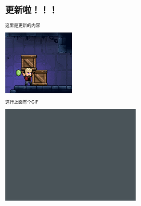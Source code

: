 # 更新啦！！！

这里是更新的内容

![image](https://raw.githubusercontent.com/VeewoGames/NA2Announcements/master/announcements/1.1/20250312_151508_599613796800876388.png)

这行上面有个GIF

![image](https://raw.githubusercontent.com/VeewoGames/NA2Announcements/master/announcements/1.1/20250312_151512_6104714533397300779.png)

